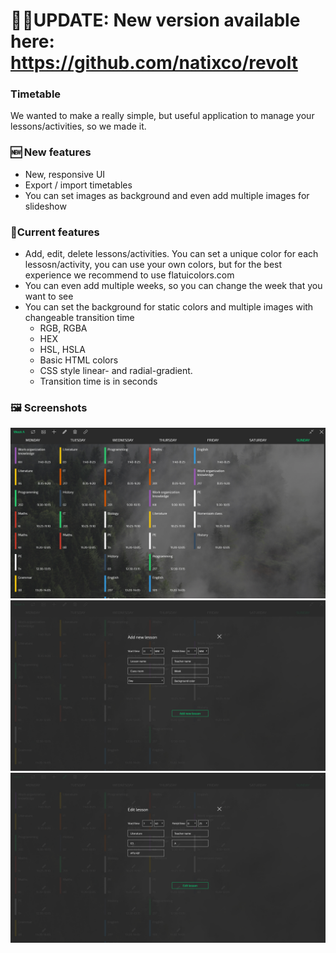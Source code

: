 # 🐱‍🏍UPDATE: New version available here: https://github.com/natixco/revolt





### Timetable

We wanted to make a really simple, but useful application to manage your lessons/activities, so we made it.
 
###  🆕 New features
- New, responsive UI
- Export / import timetables
- You can set images as background and even add multiple images for slideshow
 
### 📝Current features
 
- Add, edit, delete lessons/activities. You can set a unique color for each lessosn/activity, you can use your own colors, but for the best experience we recommend to use flatuicolors.com
- You can even add multiple weeks, so you can change the week that you want to see
- You can set the background for static colors and multiple images with changeable transition time
    - RGB, RGBA
    - HEX
    - HSL, HSLA
    - Basic HTML colors
    - CSS style linear- and radial-gradient.
    - Transition time is in seconds
 
### 🖼️ Screenshots
 
![Screenshot 1](/screenshot1.jpg)
![Screenshot 2](/screenshot2.jpg)
![Screenshot 3](/screenshot3.jpg)
 
